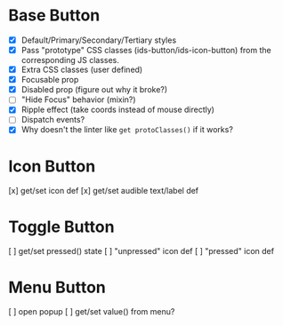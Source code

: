 # Base Button

- [x] Default/Primary/Secondary/Tertiary styles
- [x] Pass "prototype" CSS classes (ids-button/ids-icon-button) from the corresponding JS classes.
- [x] Extra CSS classes (user defined)
- [x] Focusable prop
- [x] Disabled prop (figure out why it broke?)
- [ ] "Hide Focus" behavior (mixin?)
- [x] Ripple effect (take coords instead of mouse directly)
- [ ] Dispatch events?
- [x] Why doesn't the linter like `get protoClasses()` if it works?

# Icon Button

[x] get/set icon def
[x] get/set audible text/label def

# Toggle Button

[ ] get/set pressed() state
[ ] "unpressed" icon def
[ ] "pressed" icon def

# Menu Button

[ ] open popup
[ ] get/set value() from menu?
